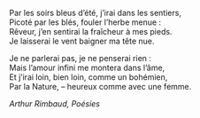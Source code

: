 Par les soirs bleus d’été, j’irai dans les sentiers,             
Picoté par les blés, fouler l’herbe menue :             
Rêveur, j’en sentirai la fraîcheur à mes pieds.             
Je laisserai le vent baigner ma tête nue.             
             
Je ne parlerai pas, je ne penserai rien :             
Mais l’amour infini me montera dans l’âme,             
Et j’irai loin, bien loin, comme un bohémien,             
Par la Nature, – heureux comme avec une femme.             
             
_Arthur Rimbaud, Poésies_             
